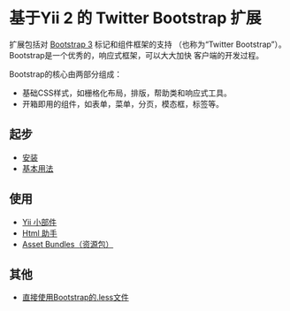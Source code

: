 基于Yii 2 的 Twitter Bootstrap 扩展
=====================================

扩展包括对 [Bootstrap 3](https://getbootstrap.com/) 标记和组件框架的支持
（也称为“Twitter Bootstrap”）。 Bootstrap是一个优秀的，响应式框架，可以大大加快
客户端的开发过程。

Bootstrap的核心由两部分组成：

- 基础CSS样式，如栅格化布局，排版，帮助类和响应式工具。
- 开箱即用的组件，如表单，菜单，分页，模态框，标签等。

起步
---------------

* [安装](installation.md)
* [基本用法](basic-usage.md)

使用
----- 

* [Yii 小部件](usage-widgets.md)
* [Html 助手](helper-html.md)
* [Asset Bundles（资源包）](asset-bundles.md)

其他
-----------------

* [直接使用Bootstrap的.less文件](topics-less.md)
